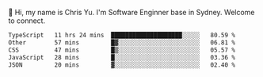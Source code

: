 👋 Hi, my name is Chris Yu. I'm Software Enginner base in Sydney. Welcome to connect.

<!--START_SECTION:waka-->

```txt
TypeScript   11 hrs 24 mins  ████████████████████░░░░░   80.59 %
Other        57 mins         █▓░░░░░░░░░░░░░░░░░░░░░░░   06.81 %
CSS          47 mins         █▒░░░░░░░░░░░░░░░░░░░░░░░   05.57 %
JavaScript   28 mins         █░░░░░░░░░░░░░░░░░░░░░░░░   03.36 %
JSON         20 mins         ▓░░░░░░░░░░░░░░░░░░░░░░░░   02.40 %
```

<!--END_SECTION:waka-->

